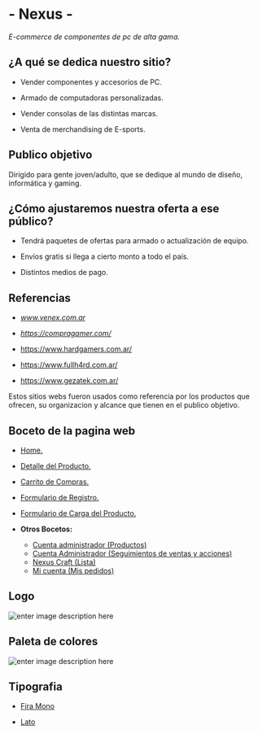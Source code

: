 
# - Nexus -

  

  

*E-commerce de componentes de pc de alta gama.*

  

  

## ¿A qué se dedica nuestro sitio?

  

  

- Vender componentes y accesorios de PC.

  

- Armado de computadoras personalizadas.

  

- Vender consolas de las distintas marcas.

  

- Venta de merchandising de E-sports.

  

  

## Publico objetivo

  

  

Dirigido para gente joven/adulto, que se dedique al mundo de diseño, informática y gaming.

  

  

## ¿Cómo ajustaremos nuestra oferta a ese público?

  

  

- Tendrá paquetes de ofertas para armado o actualización de equipo.

  

- Envíos gratis si llega a cierto monto a todo el país.

  

- Distintos medios de pago.

  

  

  

## Referencias

  

  

-  *www.venex.com.ar*

  

-  *https://compragamer.com/*

  

- https://www.hardgamers.com.ar/

  

  

- https://www.fullh4rd.com.ar/

  

  

- https://www.gezatek.com.ar/

  

  

Estos sitios webs fueron usados como referencia por los productos que ofrecen, su organizacion y alcance que tienen en el publico objetivo.

  

  

## Boceto de la pagina web

  

-  [Home.](https://marvelapp.com/e3c473e/screen/67886587)

  

-  [Detalle del Producto.](https://marvelapp.com/e3c473e/screen/68072311)

  

-  [Carrito de Compras.](https://marvelapp.com/e3c473e/screen/68072341)

  

-  [Formulario de Registro.](https://marvelapp.com/project/4835963/screen/68072415)

  

 -  [Formulario de Carga del Producto.](https://marvelapp.com/e3c473e/screen/68347734)
 - **Otros Bocetos:**
	 - [Cuenta administrador (Productos)](https://marvelapp.com/e3c473e/screen/68346535)
	 - [Cuenta Administrador (Seguimientos de ventas y acciones)](https://marvelapp.com/e3c473e/screen/68348248)
	 - [Nexus Craft (Lista)](https://marvelapp.com/e3c473e/screen/68324768)
	 - [Mi cuenta (Mis pedidos)](https://marvelapp.com/e3c473e/screen/68348026)

## Logo

  

![enter image description here](https://i.imgur.com/9A5L3GT.png)

  

## Paleta de colores

  

![enter image description here](https://i.imgur.com/DwH6rt7.png)

  

## Tipografia

  

-  [Fira Mono](https://fonts.google.com/specimen/Fira+Mono?query=fira%20m)

-  [Lato](https://fonts.google.com/specimen/Lato?query=lat)